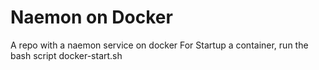 # Naemon on Docker
A repo with a naemon service on docker
For Startup a container, run the bash script docker-start.sh

